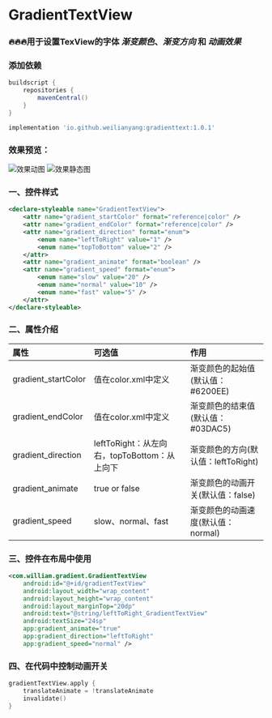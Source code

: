# GradientTextView

### 🔥🔥🔥用于设置TexView的字体 *渐变颜色*、*渐变方向* 和 *动画效果*

### 添加依赖

```groovy
buildscript {
    repositories {
        mavenCentral()
    }
}

implementation 'io.github.weilianyang:gradienttext:1.0.1'
```

### 效果预览：

![效果动图](https://img-blog.csdnimg.cn/20200711210227216.gif) ![效果静态图](https://img-blog.csdnimg.cn/20200711210218233.png)

### 一、控件样式

```xml
<declare-styleable name="GradientTextView">
    <attr name="gradient_startColor" format="reference|color" />
    <attr name="gradient_endColor" format="reference|color" />
    <attr name="gradient_direction" format="enum">
        <enum name="leftToRight" value="1" />
        <enum name="topToBottom" value="2" />
    </attr>
    <attr name="gradient_animate" format="boolean" />
    <attr name="gradient_speed" format="enum">
        <enum name="slow" value="20" />
        <enum name="normal" value="10" />
        <enum name="fast" value="5" />
    </attr>
</declare-styleable>
```

### 二、属性介绍

| 属性                 | 可选值                                    | 作用                            |
|:--------------------|:-----------------------------------------|:-------------------------------|
| gradient_startColor | 值在color.xml中定义                        | 渐变颜色的起始值(默认值：#6200EE)   |
| gradient_endColor   | 值在color.xml中定义                        | 渐变颜色的结束值(默认值：#03DAC5)   |
| gradient_direction  | leftToRight：从左向右，topToBottom：从上向下 | 渐变颜色的方向(默认值：leftToRight) |
| gradient_animate    | true or false                            | 渐变颜色的动画开关(默认值：false)   |
| gradient_speed      | slow、normal、fast                       | 渐变颜色的动画速度(默认值：normal)   |

### 三、控件在布局中使用

```xml
<com.william.gradient.GradientTextView
    android:id="@+id/gradientTextView"
    android:layout_width="wrap_content"
    android:layout_height="wrap_content"
    android:layout_marginTop="20dp"
    android:text="@string/leftToRight_GradientTextView"
    android:textSize="24sp"
    app:gradient_animate="true"
    app:gradient_direction="leftToRight"
    app:gradient_speed="normal" />
```

### 四、在代码中控制动画开关

```kotlin
gradientTextView.apply {
    translateAnimate = !translateAnimate
    invalidate()
}
```


